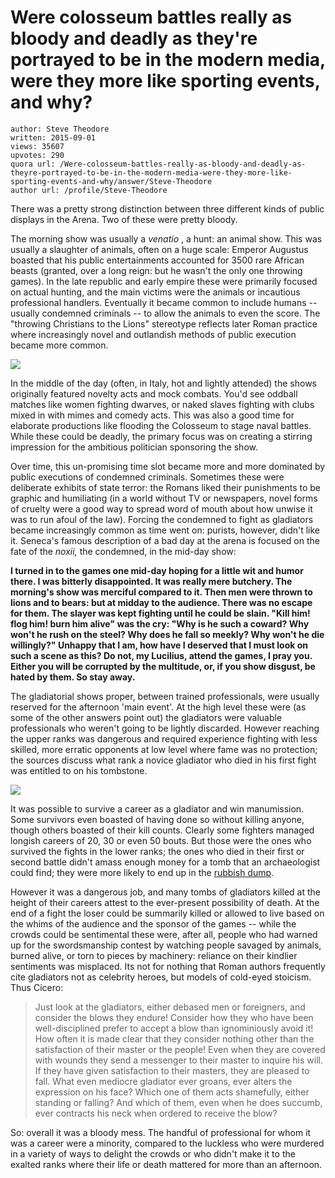 # Were colosseum battles really as bloody and deadly as they're portrayed to be in the modern media, were they more like sporting events, and why?

	author: Steve Theodore
	written: 2015-09-01
	views: 35607
	upvotes: 290
	quora url: /Were-colosseum-battles-really-as-bloody-and-deadly-as-theyre-portrayed-to-be-in-the-modern-media-were-they-more-like-sporting-events-and-why/answer/Steve-Theodore
	author url: /profile/Steve-Theodore


There was a pretty strong distinction between three different kinds of public displays in the Arena. Two of these were pretty bloody.

The morning show was usually a _venatio_ , a hunt: an animal show. This was usually a slaughter of animals, often on a huge scale: Emperor Augustus boasted that his public entertainments accounted for 3500 rare African beasts (granted, over a long reign: but he wasn't the only one throwing games). In the late republic and early empire these were primarily focused on actual hunting, and the main victims were the animals or incautious professional handlers. Eventually it became common to include humans -- usually condemned criminals -- to allow the animals to even the score. The "throwing Christians to the Lions" stereotype reflects later Roman practice where increasingly novel and outlandish methods of public execution became more common. 



![](https://qph.fs.quoracdn.net/main-qimg-1af9df60985b8f7c6bac51bfba624a63-c)



In the middle of the day (often, in Italy, hot and lightly attended) the shows originally featured novelty acts and mock combats. You'd see oddball matches like women fighting dwarves, or naked slaves fighting with clubs mixed in with mimes and comedy acts. This was also a good time for elaborate productions like flooding the Colosseum to stage naval battles. While these could be deadly, the primary focus was on creating a stirring impression for the ambitious politician sponsoring the show.

Over time, this un-promising time slot became more and more dominated by public executions of condemned criminals. Sometimes these were deliberate exhibits of state terror: the Romans liked their punishments to be graphic and humiliating (in a world without TV or newspapers, novel forms of cruelty were a good way to spread word of mouth about how unwise it was to run afoul of the law). Forcing the condemned to fight as gladiators became increasingly common as time went on: purists, however, didn't like it. Seneca's famous description of a bad day at the arena is focused on the fate of the _noxii,_ the condemned, in the mid-day show:


> 
__I turned in to the games one mid-day hoping for a little wit and humor there. I was bitterly disappointed. It was really mere butchery. The morning's show was merciful compared to it. Then men were thrown to lions and to bears: but at midday to the audience. There was no escape for them. The slayer was kept fighting until he could be slain. "Kill him! flog him! burn him alive" was the cry: "Why is he such a coward? Why won't he rush on the steel? Why does he fall so meekly? Why won't he die willingly?" Unhappy that I am, how have I deserved that I must look on such a scene as this? Do not, my Lucilius, attend the games, I pray you. Either you will be corrupted by the multitude, or, if you show disgust, be hated by them. So stay away.__ 



 The gladiatorial shows proper, between trained professionals, were usually reserved for the afternoon 'main event'. At the high level these were (as some of the other answers point out) the gladiators were valuable professionals who weren't going to be lightly discarded. However reaching the upper ranks was dangerous and required experience fighting with less skilled, more erratic opponents at low level where fame was no protection; the sources discuss what rank a novice gladiator who died in his first fight was entitled to on his tombstone. 



![](https://qph.fs.quoracdn.net/main-qimg-51effe8f33e50c2e31adfc76c6c34505-c)



It was possible to survive a career as a gladiator and win manumission. Some survivors even boasted of having done so without killing anyone, though others boasted of their kill counts. Clearly some fighters managed longish careers of 20, 30 or even 50 bouts. But those were the ones who survived the fights in the lower ranks; the ones who died in their first or second battle didn't amass enough money for a tomb that an archaeologist could find; they were more likely to end up in the [rubbish dump](http://www.dailymail.co.uk/sciencetech/article-1284496/Skeletons-80-gladiators-slaughtered-crowds-unearthed-York.html).

 However it was a dangerous job, and many tombs of gladiators killed at the height of their careers attest to the ever-present possibility of death. At the end of a fight the loser could be summarily killed or allowed to live based on the whims of the audience and the sponsor of the games -- while the crowds could be sentimental these were, after all, people who had warned up for the swordsmanship contest by watching people savaged by animals, burned alive, or torn to pieces by machinery: reliance on their kindlier sentiments was misplaced. Its not for nothing that Roman authors frequently cite gladiators not as celebrity heroes, but models of cold-eyed stoicism. Thus Cicero:



> Just look at the gladiators, either debased men or foreigners, and consider the blows they endure! Consider how they who have been well-disciplined prefer to accept a blow than ignominiously avoid it! How often it is made clear that they consider nothing other than the satisfaction of their master or the people! Even when they are covered with wounds they send a messenger to their master to inquire his will. If they have given satisfaction to their masters, they are pleased to fall. What even mediocre gladiator ever groans, ever alters the expression on his face? Which one of them acts shamefully, either standing or falling? And which of them, even when he does succumb, ever contracts his neck when ordered to receive the blow?



So: overall it was a bloody mess. The handful of professional for whom it was a career were a minority, compared to the luckless who were murdered in a variety of ways to delight the crowds or who didn't make it to the exalted ranks where their life or death mattered for more than an afternoon.

